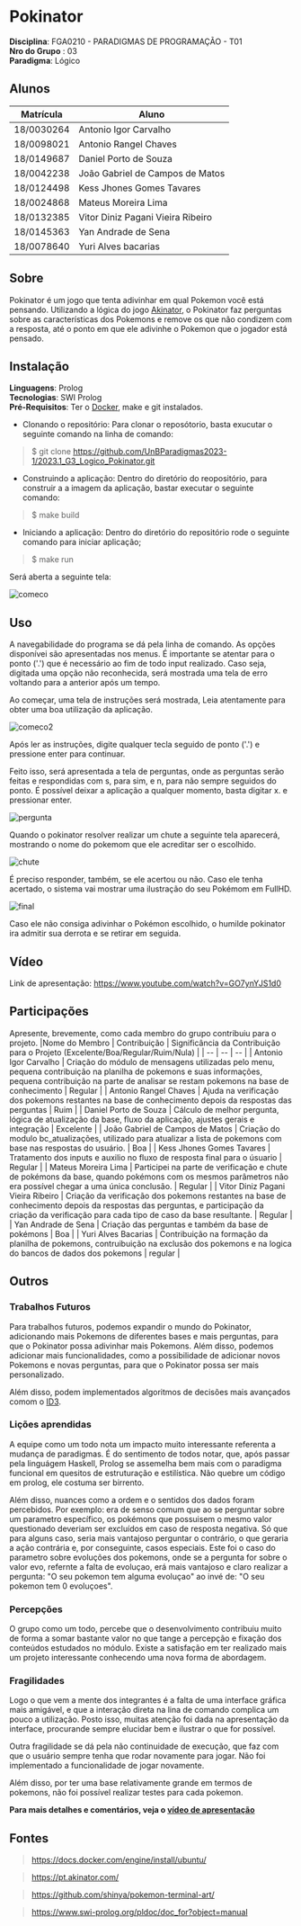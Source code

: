 # Pokinator
**Disciplina**: FGA0210 - PARADIGMAS DE PROGRAMAÇÃO - T01 <br>
**Nro do Grupo** : 03<br>
**Paradigma**: Lógico<br>

## Alunos
| Matrícula | Aluno |
| :-: | -- |
|18/0030264|Antonio Igor Carvalho|
|18/0098021|Antonio Rangel Chaves|
|18/0149687|Daniel Porto de Souza|
|18/0042238|João Gabriel de Campos de Matos|
|18/0124498|Kess Jhones Gomes Tavares|
|18/0024868|Mateus Moreira Lima|
|18/0132385|Vitor Diniz Pagani Vieira Ribeiro|
|18/0145363|Yan Andrade de Sena|
|18/0078640|Yuri Alves bacarias|

## Sobre 

Pokinator é um jogo que tenta adivinhar em qual Pokemon você está pensando. Utilizando a lógica do jogo [Akinator](https://pt.akinator.com/), o Pokinator faz perguntas sobre as características dos Pokemons e remove os que não condizem com a resposta, até o ponto em que ele adivinhe o Pokemon que o jogador está pensado. 

## Instalação 
**Linguagens**: Prolog<br>
**Tecnologias**: SWI Prolog<br>
**Pré-Requisitos**: Ter o [Docker](https://docs.docker.com/engine/install/ubuntu/), make e git instalados.

 - Clonando o repositório:
 Para clonar o reposótorio, basta exucutar o seguinte comando na linha de comando:
 > $ git clone https://github.com/UnBParadigmas2023-1/2023.1_G3_Logico_Pokinator.git
 - Construindo a aplicação:
 Dentro do diretório do reopositório, para construir a a imagem da aplicação, bastar executar o seguinte comando:
 > $ make build
 - Iniciando a aplicação:
 Dentro do diretório do repositório rode o seguinte comando para iniciar aplicação;
 > $ make run
 
 Será aberta a seguinte tela:
 
 ![comeco](./assets/comeco.png) 
 
## Uso 
A navegabilidade do programa se dá pela linha de comando. As opções disponívei são apresentadas nos menus. É importante se atentar para o ponto ('.') que é necessário ao fim de todo input realizado. Caso seja, digitada uma opção não reconhecida, será mostrada uma tela de erro voltando para a anterior após um tempo.

Ao começar, uma tela de instruções será mostrada, Leia atentamente para obter uma boa utilização da aplicação.

![comeco2](./assets/comeco2.png)

Após ler as instruções, digite qualquer tecla seguido de ponto ('.') e pressione enter para continuar.

Feito isso, será apresentada a tela de perguntas, onde as perguntas serão feitas e respondidas com s, para sim, e n, para não sempre seguidos do ponto. É possível deixar a aplicação a qualquer momento, basta digitar x. e pressionar enter.

![pergunta](./assets/pergunta.png)

Quando o pokinator resolver realizar um chute a seguinte tela aparecerá, mostrando o nome do pokemom que ele acreditar ser o escolhido.

![chute](./assets/chute.png)

É preciso responder, também, se ele acertou ou não. Caso ele tenha acertado, o sistema vai mostrar uma ilustração do seu Pokémom em FullHD.

![final](./assets/final.png)

Caso ele não consiga adivinhar o Pokémon escolhido, o humilde pokinator ira admitir sua derrota e se retirar em seguida.

## Vídeo

Link de apresentação: https://www.youtube.com/watch?v=GO7ynYJS1d0

## Participações
Apresente, brevemente, como cada membro do grupo contribuiu para o projeto.
|Nome do Membro | Contribuição | Significância da Contribuição para o Projeto (Excelente/Boa/Regular/Ruim/Nula) |
| -- | -- | -- |
| Antonio Igor Carvalho | Criação do módulo de mensagens utilizadas pelo menu, pequena contribuição na planilha de pokemons e suas informações, pequena contribuição na parte de analisar se restam pokemons na base de conhecimento | Regular | 
| Antonio Rangel Chaves | Ajuda na verificação dos pokemons restantes na base de conhecimento depois da respostas das perguntas | Ruim | 
| Daniel Porto de Souza | Cálculo de melhor pergunta, lógica de atualização da base, fluxo da aplicação, ajustes gerais e integração | Excelente | 
| João Gabriel de Campos de Matos | Criação do modulo bc_atualizações, utilizado para atualizar a lista de pokemons com base nas respostas do usuário. | Boa | 
| Kess Jhones Gomes Tavares | Tratamento dos inputs e auxilio no fluxo de resposta final para o úsuario | Regular | 
| Mateus Moreira Lima | Participei na parte de verificação e chute de pokémons da base, quando pokémons com os mesmos parâmetros não era possível chegar a uma única conclusão. | Regular |
| Vitor Diniz Pagani Vieira Ribeiro | Criação da verificação dos pokemons restantes na base de conhecimento depois da respostas das perguntas, e participação da criação da verificação para cada tipo de caso da base resultante. | Regular | 
| Yan Andrade de Sena | Criação das perguntas e também da base de pokémons | Boa | 
| Yuri Alves Bacarias | Contribuição na formação da planilha de pokemons, contruibuição na exclusão dos pokemons e na logica do bancos de dados dos pokemons |  regular | 

## Outros 

### Trabalhos Futuros

Para trabalhos futuros, podemos expandir o mundo do Pokinator, adicionando mais Pokemons de diferentes bases e mais perguntas, para que o Pokinator possa adivinhar mais Pokemons. Além disso, podemos adicionar mais funcionalidades, como a possibilidade de adicionar novos Pokemons e novas perguntas, para que o Pokinator possa ser mais personalizado.

Além disso, podem implementados algoritmos de decisões mais avançados comom o [ID3](https://en.wikipedia.org/wiki/ID3_algorithm#).

### Lições aprendidas

A equipe como um todo nota um impacto muito interessante referenta a mudança de paradigmas. É do sentimento de todos notar, que, após passar pela linguágem Haskell, Prolog se assemelha bem mais com o paradigma funcional em quesitos de estruturação e estilística. Não quebre um código em prolog, ele costuma ser birrento.

Além disso, nuances como a ordem e o sentidos dos dados foram percebidos. Por exemplo: era de senso comum que ao se perguntar sobre um parametro específico, os pokémons que possuisem o mesmo valor questionado deveriam ser excluídos em caso de resposta negativa. Só que para alguns caso, seria mais vantajoso perguntar o contrário, o que geraria a ação contrária e, por conseguinte, casos especiais. Este foi o caso do parametro sobre evoluções dos pokemons, onde se a pergunta for sobre o valor evo, refernte a falta de evoluçao, erá mais vantajoso e claro realizar a pergunta: "O seu pokemon tem alguma evoluçao" ao invé de: "O seu pokemon tem 0 evoluçoes".

### Percepções

O grupo como um todo, percebe que o desenvolvimento contribuiu muito de forma a somar bastante valor no que tange a percepção e fixação dos conteúdos estudados no módulo.
Existe a satisfação em ter realizado mais um projeto interessante conhecendo uma nova forma de abordagem.

### Fragilidades

Logo o que vem a mente dos integrantes é a falta de uma interface gráfica mais amigável, e que a interação direta na lina de comando complica um pouco a utilização. Posto isso, muitas atenção foi dada na apresentação da interface, procurande sempre elucidar bem e ilustrar o que for possível.

Outra fragilidade se dá pela não continuidade de execução, que faz com que o usuário sempre tenha que rodar novamente para jogar. Não foi implementado a funcionalidade de jogar novamente.

Além disso, por ter uma base relativamente grande em termos de pokemons, não foi possível realizar testes para cada pokemon.

**Para mais detalhes e comentários, veja o [vídeo de apresentação](https://www.youtube.com/watch?v=GO7ynYJS1d0)**

## Fontes
> https://docs.docker.com/engine/install/ubuntu/

> https://pt.akinator.com/

> https://github.com/shinya/pokemon-terminal-art/

> https://www.swi-prolog.org/pldoc/doc_for?object=manual


